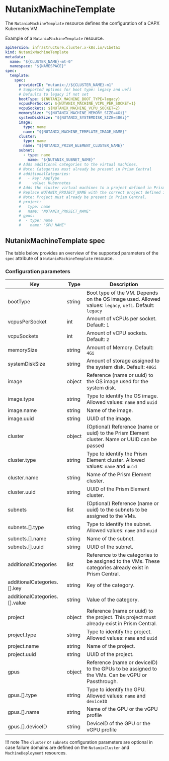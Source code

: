 # NutanixMachineTemplate
The `NutanixMachineTemplate` resource defines the configuration of a CAPX Kubernetes VM. 

Example of a `NutanixMachineTemplate` resource.

```YAML
apiVersion: infrastructure.cluster.x-k8s.io/v1beta1
kind: NutanixMachineTemplate
metadata:
  name: "${CLUSTER_NAME}-mt-0"
  namespace: "${NAMESPACE}"
spec:
  template:
    spec:
      providerID: "nutanix://${CLUSTER_NAME}-m1"
      # Supported options for boot type: legacy and uefi
      # Defaults to legacy if not set
      bootType: ${NUTANIX_MACHINE_BOOT_TYPE=legacy}
      vcpusPerSocket: ${NUTANIX_MACHINE_VCPU_PER_SOCKET=1}
      vcpuSockets: ${NUTANIX_MACHINE_VCPU_SOCKET=2}
      memorySize: "${NUTANIX_MACHINE_MEMORY_SIZE=4Gi}"
      systemDiskSize: "${NUTANIX_SYSTEMDISK_SIZE=40Gi}"
      image:
        type: name
        name: "${NUTANIX_MACHINE_TEMPLATE_IMAGE_NAME}"
      cluster:
        type: name
        name: "${NUTANIX_PRISM_ELEMENT_CLUSTER_NAME}"
      subnet:
        - type: name
          name: "${NUTANIX_SUBNET_NAME}"
      # Adds additional categories to the virtual machines.
      # Note: Categories must already be present in Prism Central
      # additionalCategories:
      #   - key: AppType
      #     value: Kubernetes
      # Adds the cluster virtual machines to a project defined in Prism Central.
      # Replace NUTANIX_PROJECT_NAME with the correct project defined in Prism Central
      # Note: Project must already be present in Prism Central.
      # project:
      #   type: name
      #   name: "NUTANIX_PROJECT_NAME"
      # gpus:
      #  - type: name
      #    name: "GPU NAME"
```

## NutanixMachineTemplate spec
The table below provides an overview of the supported parameters of the `spec` attribute of a `NutanixMachineTemplate` resource.

### Configuration parameters
| Key                                |Type  |Description|
|------------------------------------|------|--------------------------------------------------------------------------------------------------------|
|bootType                            |string|Boot type of the VM. Depends on the OS image used. Allowed values: `legacy`, `uefi`. Default: `legacy`  |
|vcpusPerSocket                      |int   |Amount of vCPUs per socket. Default: `1`                                                                |
|vcpuSockets                         |int   |Amount of vCPU sockets. Default: `2`                                                                    |
|memorySize                          |string|Amount of Memory. Default: `4Gi`                                                                        |
|systemDiskSize                      |string|Amount of storage assigned to the system disk. Default: `40Gi`                                          |
|image                               |object|Reference (name or uuid) to the OS image used for the system disk.                                      |
|image.type                          |string|Type to identify the OS image. Allowed values: `name` and `uuid`                                        |
|image.name                          |string|Name of the image.                                                                                      |
|image.uuid                          |string|UUID of the image.                                                                                      |
|cluster                             |object|(Optional) Reference (name or uuid) to the Prism Element cluster. Name or UUID can be passed            |
|cluster.type                        |string|Type to identify the Prism Element cluster. Allowed values: `name` and `uuid`                           |
|cluster.name                        |string|Name of the Prism Element cluster.                                                                      |
|cluster.uuid                        |string|UUID of the Prism Element cluster.                                                                      |
|subnets                             |list  |(Optional) Reference (name or uuid) to the subnets to be assigned to the VMs.                           |
|subnets.[].type                     |string|Type to identify the subnet. Allowed values: `name` and `uuid`                                          |
|subnets.[].name                     |string|Name of the subnet.                                                                                     |
|subnets.[].uuid                     |string|UUID of the subnet.                                                                                     |
|additionalCategories                |list  |Reference to the categories to be assigned to the VMs. These categories already exist in Prism Central. |
|additionalCategories.[].key         |string|Key of the category.                                                                                    |
|additionalCategories.[].value       |string|Value of the category.                                                                                  |
|project                             |object|Reference (name or uuid) to the project. This project must already exist in Prism Central.              |
|project.type                        |string|Type to identify the project. Allowed values: `name` and `uuid`                                         |
|project.name                        |string|Name of the project.                                                                                    |
|project.uuid                        |string|UUID of the project.                                                                                    |
|gpus                                |object|Reference (name or deviceID) to the GPUs to be assigned to the VMs. Can be vGPU or Passthrough.         |
|gpus.[].type                        |string|Type to identify the GPU. Allowed values: `name` and `deviceID`                                         |
|gpus.[].name                        |string|Name of the GPU or the vGPU profile                                                                     |
|gpus.[].deviceID                    |string|DeviceID of the GPU or the vGPU profile                                                                 |

!!! note
    The `cluster` or `subnets` configuration parameters are optional in case failure domains are defined on the `NutanixCluster` and `MachineDeployment` resources.